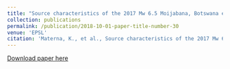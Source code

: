 ```yaml
---
title: "Source characteristics of the 2017 Mw 6.5 Moijabana, Botswana earthquake, a rare lower-crustal event within an ancient zone of weakness"
collection: publications
permalink: /publication/2018-10-01-paper-title-number-30
venue: 'EPSL'
citation: 'Materna, K., et al., Source characteristics of the 2017 Mw 6.5 Moijabana, Botswana earthquake, a rare lower-crustal event within an ancient zone of weakness EPSL'
---
```

[Download paper here](http://SARImgGeodesy.github.io/2017mw6.42019.pdf)
